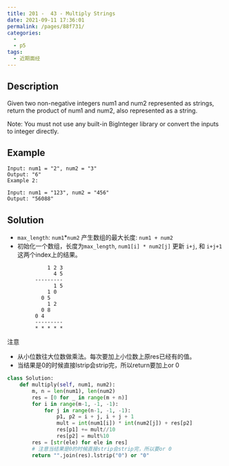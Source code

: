 ```yaml
---
title: 201 -  43 - Multiply Strings
date: 2021-09-11 17:36:01
permalink: /pages/88f731/
categories:
  - 
  - p5
tags:
  - 近期面经
---
```

## Description
Given two non-negative integers num1 and num2 represented as strings, return the product of num1 and num2, also represented as a string.

Note: You must not use any built-in BigInteger library or convert the inputs to integer directly.

## Example
```
Input: num1 = "2", num2 = "3"
Output: "6"
Example 2:

Input: num1 = "123", num2 = "456"
Output: "56088"
```
## Solution
- `max_length`: `num1`*`num2` 产生数组的最大长度: `num1 + num2`
- 初始化一个数组，长度为`max_length`, `num1[i] * num2[j]` 更新 `i+j`, 和 `i+j+1` 这两个index上的结果。 
```
             1 2 3
               4 5
         ---------
               1 5
             1 0
           0 5
             1 2
           0 8
         0 4
         ---------
         * * * * *
```
注意
- 从小位数往大位数做乘法。每次要加上小位数上原res已经有的值。
- 当结果是0的时候直接lstrip会strip完，所以return要加上or 0
```python
class Solution:
    def multiply(self, num1, num2):
        m, n = len(num1), len(num2)
        res = [0 for _ in range(m + n)]
        for i in range(m-1, -1, -1):
            for j in range(n-1, -1, -1):
                p1, p2 = i + j, i + j + 1
                mult = int(num1[i]) * int(num2[j]) + res[p2]
                res[p1] += mult//10
                res[p2] = mult%10
        res = [str(ele) for ele in res]
        # 注意当结果是0的时候直接strip会strip完，所以要or 0
        return "".join(res).lstrip("0") or "0"
```
